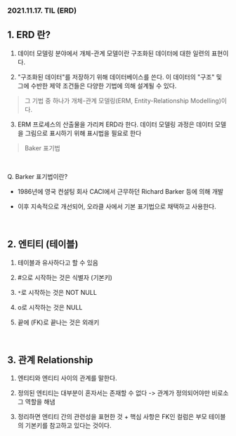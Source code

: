 ### 2021.11.17. TIL (ERD)

## 1. ERD 란?

1. 데이터 모델링 분야에서 개체-관계 모델이란 구조화된 데이터에 대한 일련의 표현이다.

2. "구조화된 데이터"를 저장하기 위해 데이터베이스를 쓴다. 이 데이터의 "구조" 및 그에 수반한 제약 조건들은 다양한 기법에 의해 설계될 수 있다. 

> 그 기법 중 하나가 개체-관계 모델링(ERM, Entity-Relationship Modelling)이다.

3. ERM 프로세스의 산출물을 가리켜 ERD라 한다. 데이터 모델링 과정은 데이터 모델을 그림으로 표시하기 위해 표시법을 필요로 한다

> Baker 표기법

<br>

Q. Barker 표기법이란?

- 1986년에 영국 컨설팅 회사 CACI에서 근무하던 Richard Barker 등에 의해 개발

- 이후 지속적으로 개선되어, 오라클 사에서 기본 표기법으로 채택하고 사용한다.

<br>

## 2. 엔티티 (테이블)

1. 테이블과 유사하다고 할 수 있음

2. #으로 시작하는 것은 식별자 (기본키)

3. ```*```로 시작하는 것은 NOT NULL

4. o로 시작하는 것은 NULL

5. 끝에 (FK)로 끝나는 것은 외래키

<br>

## 3. 관계 Relationship

1. 엔티티와 엔티티 사이의 관계를 말한다.

2. 정의된 엔티티는 대부분이 혼자서는 존재할 수 없다 -> 관계가 정의되어야만 비로소 그 역할을 해냄

3. 정리하면 엔티티 간의 관련성을 표현한 것  + 핵심 사항은 FK인 컬럼은 부모 테이블의 기본키를 참고하고 있다는 것이다.
